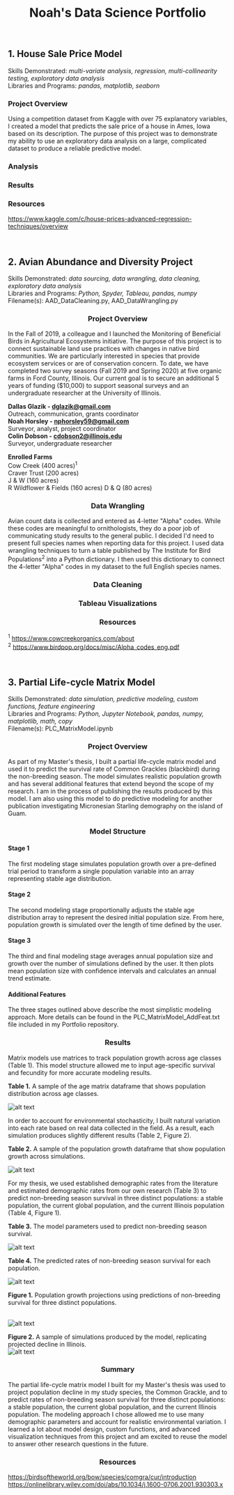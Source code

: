 # <div align="center">Noah's Data Science Portfolio</div>

<br>

## 1. House Sale Price Model
Skills Demonstrated: *multi-variate analysis, regression, multi-collinearity testing, exploratory data analysis*<br />
Libraries and Programs: *pandas, matplotlib, seaborn*

### Project Overview
Using a competition dataset from Kaggle with over 75 explanatory variables, I created a model that predicts the sale price of a house in Ames, Iowa based on its description. The purpose of this project was to demonstrate my ability to use an exploratory data analysis on a large, complicated dataset to produce a reliable predictive model.

### Analysis

### Results

### Resources
https://www.kaggle.com/c/house-prices-advanced-regression-techniques/overview

<br>

## 2. Avian Abundance and Diversity Project
Skills Demonstrated: *data sourcing, data wrangling, data cleaning, exploratory data analysis*<br />
Libraries and Programs: *Python, Spyder, Tableau, pandas, numpy*<br />
Filename(s): AAD_DataCleaning.py, AAD_DataWrangling.py

### <div align="center">Project Overview</div>
In the Fall of 2019, a colleague and I launched the Monitoring of Beneficial Birds in Agricultural Ecosystems initiative. The purpose of this project is to connect sustainable land use practices with changes in native bird communities. We are particularly interested in species that provide ecosystem services or are of conservation concern. To date, we have completed two survey seasons (Fall 2019 and Spring 2020) at five organic farms in Ford County, Illinois. Our current goal is to secure an additional 5 years of funding ($10,000) to support seasonal surveys and an undergraduate researcher at the University of Illinois.

**Dallas Glazik - dglazik@gmail.com**<br />
Outreach, communication, grants coordinator<br />
**Noah Horsley - nphorsley59@gmail.com**<br />
Surveyor, analyst, project coordinator<br />
**Colin Dobson - cdobson2@illinois.edu**<br />
Surveyor, undergraduate researcher<br />

**Enrolled Farms**<br />
Cow Creek (400 acres)<sup>1</sup><br />
Craver Trust (200 acres)<br />
J & W (160 acres)<br />
R Wildflower & Fields (160 acres)
D & Q (80 acres)<br />

### <div align="center">Data Wrangling</div>

Avian count data is collected and entered as 4-letter "Alpha" codes. While these codes are meaningful to ornithologists, they do a poor job of communicating study results to the general public. I decided I'd need to present full species names when reporting data for this project. I used data wrangling techniques to turn a table published by The Institute for Bird Populations<sup>2</sup> into a Python dictionary. I then used this dictionary to connect the 4-letter "Alpha" codes in my dataset to the full English species names.

### <div align="center">Data Cleaning</div>

### <div align="center">Tableau Visualizations</div>

### <div align="center">Resources</div>
<sup>1</sup> https://www.cowcreekorganics.com/about<br />
<sup>2</sup> https://www.birdpop.org/docs/misc/Alpha_codes_eng.pdf<br />


<br>

## 3. Partial Life-cycle Matrix Model
Skills Demonstrated: *data simulation, predictive modeling, custom functions, feature engineering*<br />
Libraries and Programs: *Python, Jupyter Notebook, pandas, numpy, matplotlib, math, copy*<br />
Filename(s): PLC_MatrixModel.ipynb

### <div align="center">Project Overview</div>
As part of my Master's thesis, I built a partial life-cycle matrix model and used it to predict the survival rate of Common Grackles (blackbird) during the non-breeding season. The model simulates realistic population growth and has several additional features that extend beyond the scope of my research. I am in the process of publishing the results produced by this model. I am also using this model to do predictive modeling for another publication investigating Micronesian Starling demography on the island of Guam.

### <div align="center">Model Structure</div>

#### Stage 1
The first modeling stage simulates population growth over a pre-defined trial period to transform a single population variable into an array representing stable age distribution. 

#### Stage 2
The second modeling stage proportionally adjusts the stable age distribution array to represent the desired initial population size. From here, population growth is simulated over the length of time defined by the user.

#### Stage 3
The third and final modeling stage averages annual population size and growth over the number of simulations defined by the user. It then plots mean population size with confidence intervals and calculates an annual trend estimate.

#### Additional Features
The three stages outlined above describe the most simplistic modeling approach. More details can be found in the PLC_MatrixModel_AddFeat.txt file included in my Portfolio repository.

### <div align="center">Results</div>

Matrix models use matrices to track population growth across age classes (Table 1). This model structure allowed me to input age-specific survival and fecundity for more accurate modeling results. 

**Table 1.** A sample of the age matrix dataframe that shows population distribution across age classes.<br />

![alt text](https://github.com/nphorsley59/Portfolio/blob/master/PLC_MatrixModel_Figures/Pop_Matrix_Table1.png "Age Matrix")<br />

In order to account for environmental stochasticity, I built natural variation into each rate based on real data collected in the field. As a result, each simulation produces slightly different results (Table 2, Figure 2). 

**Table 2.** A sample of the population growth dataframe that show population growth across simulations.<br />

![alt text](https://github.com/nphorsley59/Portfolio/blob/master/PLC_MatrixModel_Figures/Pop_Growth_Table1.png "Population Growth")<br />

For my thesis, we used established demographic rates from the literature and estimated demographic rates from our own research (Table 3) to predict non-breeding season survival in three distinct populations: a stable population, the current global population, and the current Illinois population (Table 4, Figure 1). 

**Table 3.** The model parameters used to predict non-breeding season survival.<br />

![alt text](https://github.com/nphorsley59/Portfolio/blob/master/PLC_MatrixModel_Figures/Model_Parameters_Table1.png "Model Parameters")<br />

**Table 4.** The predicted rates of non-breeding season survival for each population.<br />

![alt text](https://github.com/nphorsley59/Portfolio/blob/master/PLC_MatrixModel_Figures/NBS_Survival_Predictions_Table1.png "Model Predictions")<br />

**Figure 1.** Population growth projections using predictions of non-breeding survival for three distinct populations.<br />
&nbsp;  

![alt text](https://github.com/nphorsley59/Portfolio/blob/master/PLC_MatrixModel_Figures/Proj_Pop_Growth_Figure1.png "Predicted Population Growth")<br />

**Figure 2.** A sample of simulations produced by the model, replicating projected decline in Illinois.<br />
![alt text](https://github.com/nphorsley59/Portfolio/blob/master/PLC_MatrixModel_Figures/livesim_plot_24sims.gif "Simulation Animation")
### <div align="center">Summary</div>

The partial life-cycle matrix model I built for my Master's thesis was used to project population decline in my study species, the Common Grackle, and to predict rates of non-breeding season survival for three distinct populations: a stable population, the current global population, and the current Illinois population. The modeling approach I chose allowed me to use many demographic parameters and account for realistic environmental variation. I learned a lot about model design, custom functions, and advanced visualization techniques from this project and am excited to reuse the model to answer other research questions in the future.

### <div align="center">Resources</div>
https://birdsoftheworld.org/bow/species/comgra/cur/introduction<br />
https://onlinelibrary.wiley.com/doi/abs/10.1034/j.1600-0706.2001.930303.x

